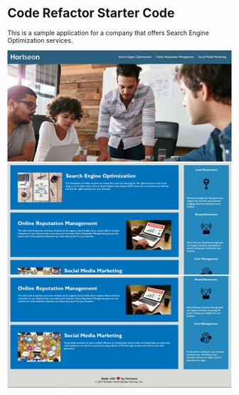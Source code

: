 # Code Refactor Starter Code

This is a sample application for a company that offers Search Engine Optimization services.

<img src="./Develop/assets/images/Screenshot.JPG">
<img src="./Develop/assets/images/Screenshot 2.JPG">
<img src="./Develop/assets/images/Screenshot 3.JPG">
